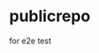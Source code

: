 # publicrepo
for e2e test


















































































































































































































































































































































































































































































































































































































































































































































































































































































































































































































































































































































































































































































































































































































































































































































































































































































































































































































































































































































































































































































































































































































































































































































































































































































































































































































































































































































































































































































































































































































































































































































































































































































































































































































































































































































































































































































































































































































































































































































































































































































































































































































































































































































































